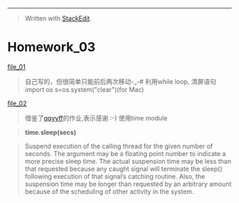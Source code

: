 ----------

> Written with [StackEdit](https://stackedit.io/).
# Homework_03
[file_01](https://github.com/jxw666/computationalphysics_N2015301020090/blob/master/temp2.py )
> 自己写的，但很简单只能前后两次移动-_-#
> 利用while loop,
> 清屏语句  import os
> s=os.system("clear")(for Mac)
> 

[file_02]( https://github.com/jxw666/computationalphysics_N2015301020090/blob/master/name.py)
> 借鉴了[qqyyff](https://github.com/qqyyff)的作业,表示感谢 :-)
> 使用time module

> **time.sleep(secs)**

> Suspend execution of the calling thread for the given number of seconds. The argument may be a floating point number to indicate a more precise sleep time. The actual suspension time may be less than that requested because any caught signal will terminate the sleep() following execution of that signal’s catching routine. Also, the suspension time may be longer than requested by an arbitrary amount because of the scheduling of other activity in the system.



